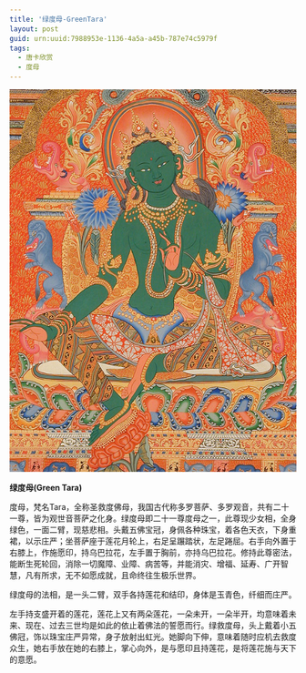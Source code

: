 ```yaml
---
title: '绿度母-GreenTara'
layout: post
guid: urn:uuid:7988953e-1136-4a5a-a45b-787e74c5979f
tags:
  - 唐卡欣赏
  - 度母
---
```



[![](/media/files/2007/11/16/Green-Tara.png)](http://7vikpt.com1.z0.glb.clouddn.com/Green-Tara.png)

**绿度母(Green Tara)**

度母，梵名Tara，全称圣救度佛母，我国古代称多罗菩萨、多罗观音，共有二十一尊，皆为观世音菩萨之化身。绿度母即二十一尊度母之一，此尊现少女相，全身绿色，一面二臂，现慈悲相。头戴五佛宝冠，身佩各种珠宝，着各色天衣，下身重裙，以示庄严；坐菩萨座于莲花月轮上，右足呈蹍踏状，左足踡屈。右手向外置于右膝上，作施愿印，持乌巴拉花，左手置于胸前，亦持乌巴拉花。修持此尊密法，能断生死轮回，消除一切魔障、业障、病苦等，并能消灾、增福、延寿、广开智慧，凡有所求，无不如愿成就，且命终往生极乐世界。

绿度母的法相，是一头二臂，双手各持莲花和结印，身体是玉青色，纤细而庄严。

左手持支盛开着的莲花，莲花上又有两朵莲花，一朵未开，一朵半开，均意味着未来、现在、过去三世均是如此的依止着佛法的誓愿而行。绿救度母，头上戴着小五佛冠，饰以珠宝庄严异常，身子放射出虹光。她脚向下伸，意味着随时应机去救度众生，她右手放在她的右膝上，掌心向外，是与愿印且持莲花，是将莲花施与天下的意愿。 